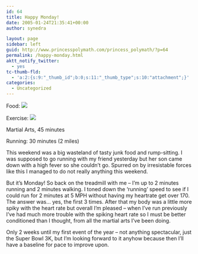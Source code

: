 ```yaml
---
id: 64
title: Happy Monday!
date: 2005-01-24T21:35:41+00:00
author: synedra

layout: page
sidebar: left
guid: http://www.princesspolymath.com/princess_polymath/?p=64
permalink: /happy-monday.html
aktt_notify_twitter:
  - yes
tc-thumb-fld:
  - 'a:2:{s:9:"_thumb_id";b:0;s:11:"_thumb_type";s:10:"attachment";}'
categories:
  - Uncategorized
---
```

Food: ![](http://fitness.domestigirl.com/images/stars_3_30.gif)
  
Exercise: ![](http://fitness.domestigirl.com/images/stars_3_50.gif)
  
Martial Arts, 45 minutes
  
Running: 30 minutes (2 miles)
  
This weekend was a big wasteland of tasty junk food and rump-sitting. I was supposed to go running with my friend yesterday but her son came down with a high fever so she couldn&#8217;t go. Spurred on by irresistable forces like this I managed to do not really anything this weekend.
  
But it&#8217;s Monday! So back on the treadmill with me &#8211; I&#8217;m up to 2 minutes running and 2 minutes walking. I toned down the &#8216;running&#8217; speed to see if I could run for 2 minutes at 5 MPH without having my heartrate get over 170. The answer was&#8230; yes, the first 3 times. After that my body was a little more spiky with the heart rate but overall I&#8217;m pleased &#8211; when I&#8217;ve run previously I&#8217;ve had much more trouble with the spiking heart rate so I must be better conditioned than I thought, from all the martial arts I&#8217;ve been doing.
  
Only 2 weeks until my first event of the year &#8211; not anything spectacular, just the Super Bowl 3K, but I&#8217;m looking forward to it anyhow because then I&#8217;ll have a baseline for pace to improve upon.